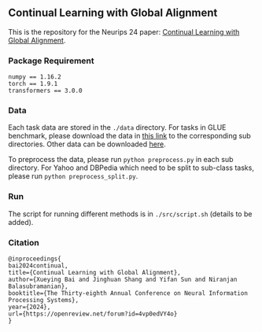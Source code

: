 ## Continual Learning with Global Alignment
This is the repository for the Neurips 24 paper: [Continual Learning with Global Alignment](https://openreview.net/pdf?id=4vp0edVY4o).

### Package Requirement
```
numpy == 1.16.2
torch == 1.9.1
transformers == 3.0.0
```

### Data
Each task data are stored in the ```./data``` directory. For tasks in GLUE benchmark, please download the data in [this link](https://gluebenchmark.com/tasks) to the corresponding sub directories. Other data can be downloaded [here](https://drive.google.com/drive/folders/0Bz8a_Dbh9Qhbfll6bVpmNUtUcFdjYmF2SEpmZUZUcVNiMUw1TWN6RDV3a0JHT3kxLVhVR2M?resourcekey=0-TLwzfR2O-D2aPitmn5o9VQ).

To preprocess the data, please run ```python preprocess.py``` in each sub directory. For Yahoo and DBPedia which need to be split to sub-class tasks, please run ```python preprocess_split.py```.

### Run
The script for running different methods is in  ```./src/script.sh``` (details to be added). 

### Citation
```
@inproceedings{
bai2024continual,
title={Continual Learning with Global Alignment},
author={Xueying Bai and Jinghuan Shang and Yifan Sun and Niranjan Balasubramanian},
booktitle={The Thirty-eighth Annual Conference on Neural Information Processing Systems},
year={2024},
url={https://openreview.net/forum?id=4vp0edVY4o}
}
```

